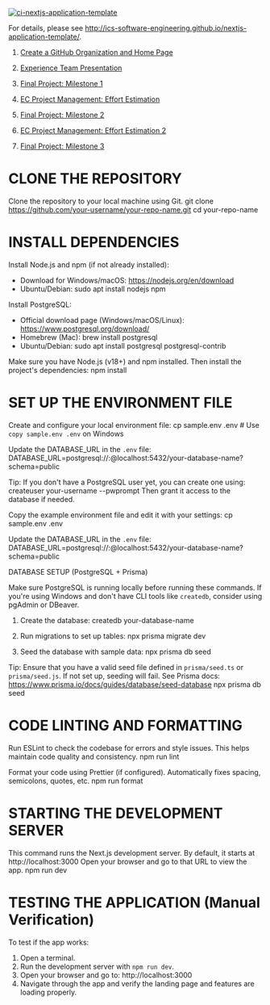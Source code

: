 [![ci-nextjs-application-template](https://github.com/ics-software-engineering/nextjs-application-template/actions/workflows/ci.yml/badge.svg)](https://github.com/ics-software-engineering/nextjs-application-template/actions/workflows/ci.yml)

For details, please see http://ics-software-engineering.github.io/nextjs-application-template/.

1. [Create a GitHub Organization and Home Page](https://courses.ics.hawaii.edu/ics314s25/morea/project-management/experience-github-organization.html)

2. [Experience Team Presentation](https://courses.ics.hawaii.edu/ics314s25/morea/project-management/experience-team-presentation.html)

3. [Final Project: Milestone 1](https://courses.ics.hawaii.edu/ics314s25/morea/final-project/experience-final-project-m1.html)

4. [EC Project Management: Effort Estimation](https://courses.ics.hawaii.edu/ics314s25/morea/project-management/experience-effort-estimation.html)
 
5. [Final Project: Milestone 2](https://courses.ics.hawaii.edu/ics314s25/morea/final-project/experience-final-project-m2.html)

6. [EC Project Management: Effort Estimation 2](https://laulima.hawaii.edu/portal/site/MAN.87147.202530/tool/fa88c289-b233-47f7-8790-62d4f5747b76?panel=Main)

7. [Final Project: Milestone 3](https://courses.ics.hawaii.edu/ics314s25/morea/final-project/experience-final-project-m3.html)

# CLONE THE REPOSITORY
Clone the repository to your local machine using Git.
git clone https://github.com/your-username/your-repo-name.git
cd your-repo-name


# INSTALL DEPENDENCIES

Install Node.js and npm (if not already installed):
- Download for Windows/macOS: https://nodejs.org/en/download
- Ubuntu/Debian: sudo apt install nodejs npm

Install PostgreSQL:
- Official download page (Windows/macOS/Linux): https://www.postgresql.org/download/
- Homebrew (Mac): brew install postgresql
- Ubuntu/Debian: sudo apt install postgresql postgresql-contrib

Make sure you have Node.js (v18+) and npm installed.
Then install the project's dependencies:
npm install



# SET UP THE ENVIRONMENT FILE

Create and configure your local environment file:
cp sample.env .env  # Use `copy sample.env .env` on Windows

Update the DATABASE_URL in the `.env` file:
DATABASE_URL=postgresql://<username>:<password>@localhost:5432/your-database-name?schema=public

Tip: If you don't have a PostgreSQL user yet, you can create one using:
createuser your-username --pwprompt
Then grant it access to the database if needed.


Copy the example environment file and edit it with your settings:
cp sample.env .env

Update the DATABASE_URL in the `.env` file:
DATABASE_URL=postgresql://<username>:<password>@localhost:5432/your-database-name?schema=public



DATABASE SETUP (PostgreSQL + Prisma)

Make sure PostgreSQL is running locally before running these commands.
If you're using Windows and don't have CLI tools like `createdb`, consider using pgAdmin or DBeaver.


1. Create the database:
createdb your-database-name

2. Run migrations to set up tables:
npx prisma migrate dev

3. Seed the database with sample data:
npx prisma db seed

Tip: Ensure that you have a valid seed file defined in `prisma/seed.ts` or `prisma/seed.js`.
If not set up, seeding will fail. See Prisma docs: https://www.prisma.io/docs/guides/database/seed-database
npx prisma db seed

# CODE LINTING AND FORMATTING

Run ESLint to check the codebase for errors and style issues.
This helps maintain code quality and consistency.
npm run lint

Format your code using Prettier (if configured).
Automatically fixes spacing, semicolons, quotes, etc.
npm run format

# STARTING THE DEVELOPMENT SERVER

This command runs the Next.js development server.
By default, it starts at http://localhost:3000
Open your browser and go to that URL to view the app.
npm run dev


# TESTING THE APPLICATION (Manual Verification)

To test if the app works:
1. Open a terminal.
2. Run the development server with `npm run dev`.
3. Open your browser and go to:
http://localhost:3000
4. Navigate through the app and verify the landing page and features are loading properly.
